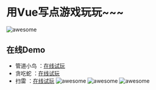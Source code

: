 # 用Vue写点游戏玩玩~~~

![awesome](https://github.com/ordinaryA/Awesome-Game/blob/master/supply/mai.jpg)

## 在线Demo

- 管道小鸟 ：[在线试玩](http://www.almx.top/awesome/#/)
- 贪吃蛇 ：[在线试玩](http://www.almx.top/awesome/#/snack)
- 扫雷 ：[在线试玩](http://www.almx.top/awesome/#/sweep)
![awesome](https://github.com/ordinaryA/Awesome-Game/blob/master/supply/birdDemo.png)
![awesome](https://github.com/ordinaryA/Awesome-Game/blob/master/supply/snackDemo.png)
![awesome](https://github.com/ordinaryA/Awesome-Game/blob/master/supply/sweepDemo.png)
